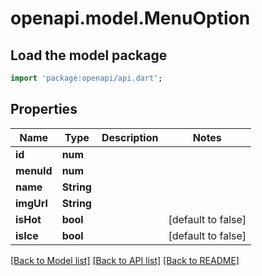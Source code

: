 # openapi.model.MenuOption

## Load the model package
```dart
import 'package:openapi/api.dart';
```

## Properties
Name | Type | Description | Notes
------------ | ------------- | ------------- | -------------
**id** | **num** |  | 
**menuId** | **num** |  | 
**name** | **String** |  | 
**imgUrl** | **String** |  | 
**isHot** | **bool** |  | [default to false]
**isIce** | **bool** |  | [default to false]

[[Back to Model list]](../README.md#documentation-for-models) [[Back to API list]](../README.md#documentation-for-api-endpoints) [[Back to README]](../README.md)


